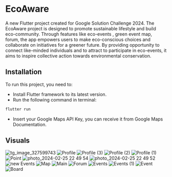 # EcoAware

A new Flutter project created for Google Solution Challenge 2024. The EcoAware project is designed to promote sustainable lifestyle and build eco-community. Through features like eco-events , green event map, forum, the app empowers users to make eco-conscious choices and collaborate on initiatives for a greener future. By providing opportunity to connect like-minded individuals and to attract to participate in eco-events, it aims to inspire collective action towards environmental conservation.

## Installation

To run this project, you need to:
* Install Flutter framework to its latest version. 
* Run the following command in terminal:
```bash
flutter run
```
* Insert your Google Maps API Key, you can receive it from Google Maps Documentation.


## Visuals
![tg_image_327599743](https://github.com/Nurzhek/EcoAwareMVP/assets/99636082/ad803d07-c695-40ce-90d7-3f712089175f)
![Profile](https://github.com/Nurzhek/EcoAwareMVP/assets/99636082/9b1969fb-59b5-4efd-95dd-0c798d694ee1)
![Profile (3)](https://github.com/Nurzhek/EcoAwareMVP/assets/99636082/bc2a9204-e921-4c6e-843f-8e0caa4ddd2e)
![Profile (2)](https://github.com/Nurzhek/EcoAwareMVP/assets/99636082/57a768a4-abea-4aaf-90f4-8dacd8e7510d)
![Profile (1)](https://github.com/Nurzhek/EcoAwareMVP/assets/99636082/93851c0d-0061-408c-be84-04eabd117cfc)
![Point](https://github.com/Nurzhek/EcoAwareMVP/assets/99636082/18d1979c-810e-4d45-a34d-bbb01924c0a9)
![photo_2024-02-25 22 49 54](https://github.com/Nurzhek/EcoAwareMVP/assets/99636082/632ca362-7bb0-4da5-a040-ca80556a5343)
![photo_2024-02-25 22 49 52](https://github.com/Nurzhek/EcoAwareMVP/assets/99636082/df6f854f-66ce-49a2-9472-e29f2508a317)
![new Events](https://github.com/Nurzhek/EcoAwareMVP/assets/99636082/a47f7ffe-4964-4cd7-8c54-5b77ce31c10b)
![Map](https://github.com/Nurzhek/EcoAwareMVP/assets/99636082/51801958-d9ec-4728-9a00-0c3bcb853228)
![Main](https://github.com/Nurzhek/EcoAwareMVP/assets/99636082/184872fa-d343-4272-984d-e53877ee6a90)
![Forum](https://github.com/Nurzhek/EcoAwareMVP/assets/99636082/128f31cb-374c-4553-b4b4-65597b0c16c8)
![Events](https://github.com/Nurzhek/EcoAwareMVP/assets/99636082/5217609a-3032-4d3e-bd2f-a6b0d77afc30)
![Events (1)](https://github.com/Nurzhek/EcoAwareMVP/assets/99636082/a0bab1f0-bf38-45ef-a062-003eaf36a2ea)
![Event](https://github.com/Nurzhek/EcoAwareMVP/assets/99636082/97751100-3353-42e4-921b-17de5fca8868)
![Board](https://github.com/Nurzhek/EcoAwareMVP/assets/99636082/7e6e6f40-539f-41a2-9b62-64e1cf31c49a)

